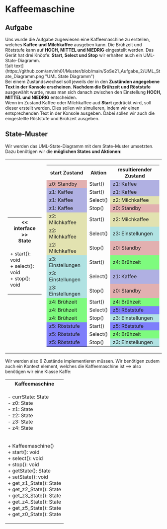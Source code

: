 <h1>Kaffeemaschine</h1>
<h2>Aufgabe</h2>
Uns wurde die Aufgabe zugewiesen eine Kaffeemaschine zu erstellen, welches <b>Kaffee und Milchkaffee</b> ausgeben kann. 
Die Brühzeit und Röststufe kann auf <b>HOCH, MITTEL und NIEDRIG</b> eingestellt werden. 
Das Gerät hat drei Knöpfe: <b>Start, Select und Stop</b> wir erhalten auch ein 
UML-State-Diagramm.<br>
![alt text](https://github.com/anvinh01/Muster/blob/main/SoSe21_Aufgabe_2/UML_State_Diagramm.png "UML State Diagramm")
<br>
Bei einem Zustandswechsel soll jeweils der in den <b>Zuständen angegebene Text in der Konsole erscheinen</b>. 
<b>Nachdem die Brühzeit und Röststufe</b> ausgewählt wurde, muss man sich danach 
zwischen den Einstellung <b>HOCH, MITTEL und NIEDRIG</b> entscheiden.<br>
Wenn im Zustand Kaffee oder Milchkaffee aud <b>Start</b> gedrückt wird, soll dieser erstellt werden. 
Dies sollen wir simulieren, indem wir einen entsprechenden Text in der Konsole ausgeben. 
Dabei sollen wir auch die eingestellte Röststufe und Brühzeit ausgeben.

<h2>State-Muster</h2>
Wir werden das UML-State-Diagramm mit dem State-Muster umsetzten.<br>
Dazu benötigen wir die <b>möglichen States und Aktionen</b>:
<table>
    <tr style="border: 0px;">
        <td style="border: 0px;">
            <table>
                <tr>
                    <th><< interface >><br>State</th>
                </tr>
                <tr>
                    <td>
                        <ul style="padding-left: 0px; list-style: none;">
                            <li>+ start(): void</li>
                            <li>+ select(): void</li>
                            <li>+ stop(): void</li>
                        </ul>
                    </td>
                </tr>
            </table>
        </td>
        <td style="border: 0px;">
           <table>
                <tr>
                    <th>start Zustand</th>
                    <th>Aktion</th>
                    <th>resultierender Zustand</th>
                </tr>
                <tr>
                    <td style="background: rgba(200, 100, 100, 0.5);">z0: Standby</td>
                    <td>Start()</td>
                    <td style="background: rgba(100, 100, 200, 0.5);">z1: Kaffee</td>
                </tr>
                <tr>
                    <td style="background: rgba(100, 100, 200, 0.5);">z1: Kaffee</td>
                    <td>Start()</td>
                    <td style="background: rgba(100, 100, 200, 0.5);">z1: Kaffee</td>
                </tr>
                <tr>
                    <td style="background: rgba(100, 100, 200, 0.5);">z1: Kaffee</td>
                    <td>Select()</td>
                    <td style="background: rgba(200, 200, 100, 0.5);">z2: Milchkaffee</td>
                </tr>
                <tr>
                    <td style="background: rgba(100, 100, 200, 0.5);">z1: Kaffee</td>
                    <td>Stop()</td>
                    <td style="background: rgba(200, 100, 100, 0.5);">z0: Standby</td>
                </tr>
                <tr>
                    <td style="background: rgba(200, 200, 100, 0.5);">z2: Milchkaffee</td>
                    <td>Start()</td>
                    <td style="background: rgba(200, 200, 100, 0.5);">z2: Milchkaffee</td>
                </tr>
                <tr>
                    <td style="background: rgba(200, 200, 100, 0.5);">z2: Milchkaffee</td>
                    <td>Select()</td>
                    <td style="background: rgba(100, 200, 200, 0.5);">z3: Einstellungen</td>
                </tr>
                <tr>
                    <td style="background: rgba(200, 200, 100, 0.5);">z2: Milchkaffee</td>
                    <td>Stop()</td>
                    <td style="background: rgba(200, 100, 100, 0.5);">z0: Standby</td>
                </tr>
                <tr>
                    <td style="background: rgba(100, 200, 200, 0.5);">z3: Einstellungen</td>
                    <td>Start()</td>
                    <td style="background: rgba(0, 250, 0, 0.5);">z4: Brühzeit</td>
                </tr>
                <tr>
                    <td style="background: rgba(100, 200, 200, 0.5);">z3: Einstellungen</td>
                    <td>Select()</td>
                    <td style="background: rgba(100, 100, 200, 0.5);">z1: Kaffee</td>
                </tr>
                <tr>
                    <td style="background: rgba(100, 200, 200, 0.5);">z3: Einstellungen</td>
                    <td>Stop()</td>
                    <td style="background: rgba(200, 100, 100, 0.5);">z0: Standby</td>
                </tr>
                <tr>
                    <td style="background: rgba(0, 250, 0, 0.5);">z4: Brühzeit</td>
                    <td>Start()</td>
                    <td style="background: rgba(0, 250, 0, 0.5);">z4: Brühzeit</td>
                </tr>
                <tr>
                    <td style="background: rgba(0, 250, 0, 0.5);">z4: Brühzeit</td>
                    <td>Select()</td>
                    <td style="background: rgba(0, 0, 250, 0.5);">z5: Röststufe</td>
                </tr>
                <tr>
                    <td style="background: rgba(0, 250, 0, 0.5);">z4: Brühzeit</td>
                    <td>Stop()</td>
                    <td style="background: rgba(100, 200, 200, 0.5);">z3: Einstellungen</td>
                </tr>
                <tr>
                    <td style="background: rgba(0, 0, 250, 0.5);">z5: Röststufe</td>
                    <td>Start()</td>
                    <td style="background: rgba(0, 0, 250, 0.5);">z5: Röststufe</td>
                </tr>
                <tr>
                    <td style="background: rgba(0, 0, 250, 0.5);">z5: Röststufe</td>
                    <td>Select()</td>
                    <td style="background: rgba(0, 250, 0, 0.5);">z4: Brühzeit</td>
                </tr>
                <tr>
                    <td style="background: rgba(0, 0, 250, 0.5);">z5: Röststufe</td>
                    <td>Stop()</td>
                    <td style="background: rgba(100, 200, 200, 0.5);">z3: Einstellungen</td>
                </tr>
            </table>
        </td>
    </tr>
</table>
Wir werden also 6 Zustände implementieren müssen. Wir benötigen zudem auch ein Kontext element, 
welches die Kaffeemaschine ist ==> also benötigen wir eine Klasse Kaffe:
<table>
    <tr>
        <th>Kaffeemaschine</th>
    </tr>
    <tr>
        <td>
            <ul style="list-style: none; padding-left: 0px;">
                <li>- currState: State</li>
                <li>- z0: State</li>
                <li>- z1: State</li>
                <li>- z2: State</li>
                <li>- z3: State</li>
                <li>- z4: State</li>
            </ul>
        </td>
    </tr>
    <tr>
        <td>
            <ul style="list-style: none; padding-left: 0px;">
                <li>+ Kaffeemaschine()</li>
                <li>+ start(): void</li>
                <li>+ select(): void</li>
                <li>+ stop(): void</li>
                <li>+ getState(): State</li>
                <li>+ setState(): void</li>
                <li>+ get_z1_State(): State</li>
                <li>+ get_z2_State(): State</li>
                <li>+ get_z3_State(): State</li>
                <li>+ get_z4_State(): State</li>
                <li>+ get_z5_State(): State</li>
                <li>+ get_z0_State(): State</li>
            </ul>
        </td>
    </tr>
</table>

